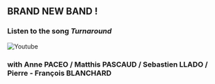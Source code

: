 ## __BRAND NEW BAND !__  
### __Listen to the song *Turnaround*__

![Youtube](https://www.youtube.com/watch?v=zQ1RGFuJukk)

### with  __Anne&nbsp;PACEO / Matthis&nbsp;PASCAUD / Sebastien&nbsp;LLADO / Pierre&nbsp;-&nbsp;François&nbsp;BLANCHARD__  

